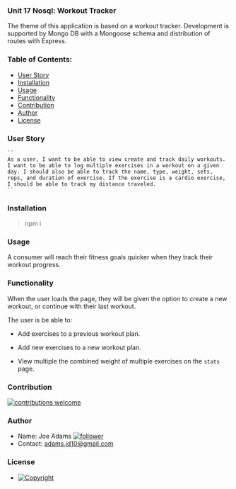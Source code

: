 ### Unit 17 Nosql: Workout Tracker

The theme of this application is based on a workout tracker. Development is supported by Mongo DB with a Mongoose schema and distribution of routes with Express.
   
  ### Table of Contents:
  - [User Story](#user-story-speech_balloon)
  - [Installation](#installation-floppy_disk)
  - [Usage](#usage)
  - [Functionality](#functionality)
  - [Contribution](#contribution-handshake)
  - [Author](#author)
  - [License](#license-trophy)
  
  ### User Story
    ``
    As a user, I want to be able to view create and track daily workouts. I want to be able to log multiple exercises in a workout on a given day. I should also be able to track the name, type, weight, sets, reps, and duration of exercise. If the exercise is a cardio exercise, I should be able to track my distance traveled.
    ``
  
  ###  Installation
  > npm i 
    
  ### Usage

A consumer will reach their fitness goals quicker when they track their workout progress.

### Functionality

When the user loads the page, they will be given the option to create a new workout, or continue with their last workout.

The user is be able to:

  * Add exercises to a previous workout plan.

  * Add new exercises to a new workout plan.

  * View multiple the combined weight of multiple exercises on the `stats` page.
  

 ### Contribution
 
 [![contributions welcome](https://img.shields.io/badge/contributions-welcome-brightgreen.svg?style=flat)](https://github.com/joeFunction/workoutTracker/issues)
  
  
  ### 	Author 
   - Name: Joe Adams [![follower](https://img.shields.io/github/followers/joefunction?label=follower&style=social)](https://github.com/joeFunction)
   - Contact: adams.jd10@gmail.com 
  
  ### License
   - [![Copyright](https://img.shields.io/badge/Copyright-Joe-blue)](https://github.com/joeFunction)
  
